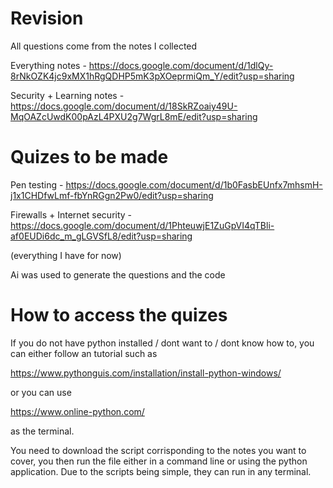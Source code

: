 # Revision

All questions come from the notes I collected

Everything notes - https://docs.google.com/document/d/1dlQy-8rNkOZK4jc9xMX1hRgQDHP5mK3pXOeprmiQm_Y/edit?usp=sharing

Security + Learning notes - https://docs.google.com/document/d/18SkRZoaiy49U-MqOAZcUwdK00pAzL4PXU2g7WgrL8mE/edit?usp=sharing

# Quizes to be made

Pen testing - https://docs.google.com/document/d/1b0FasbEUnfx7mhsmH-j1x1CHDfwLmf-fbYnRGgn2Pw0/edit?usp=sharing

Firewalls + Internet security - https://docs.google.com/document/d/1PhteuwjE1ZuGpVI4qTBli-af0EUDi6dc_m_gLGVSfL8/edit?usp=sharing

(everything I have for now)

Ai was used to generate the questions and the code

# How to access the quizes

If you do not have python installed / dont want to / dont know how to, you can either follow an tutorial such as 

https://www.pythonguis.com/installation/install-python-windows/

or you can use

https://www.online-python.com/

as the terminal.

You need to download the script corrisponding to the notes you want to cover, you then run the file either in a command line or using the python application. Due to the scripts being simple, they can run in any terminal.
